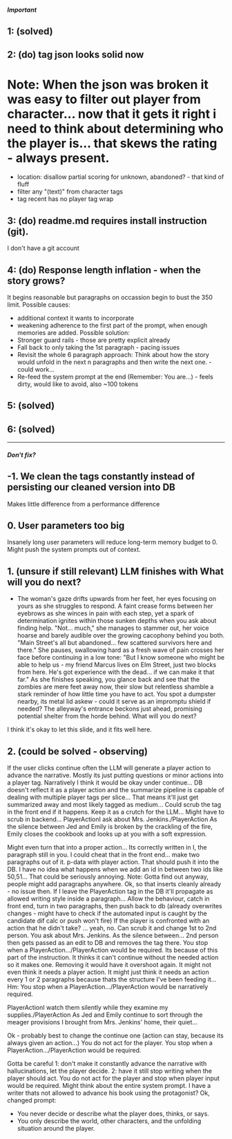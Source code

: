 
##### Important
## 1: (solved)

## 2: (do) tag json looks solid now
# Note: When the json was broken it was easy to filter out player from character... now that it gets it right i need to think about determining who the player is... that skews the rating - always present.
- location: disallow partial scoring for unknown, abandoned? - that kind of fluff
- filter any "(text)" from character tags
- tag recent has no player tag wrap

## 3: (do) readme.md requires install instruction (git).
I don't have a git account

## 4: (do) Response length inflation - when the story grows?
It begins reasonable but paragraphs on occassion begin to bust the 350 limit.
Possible causes:
- additional context it wants to incorporate
- weakening adherence to the first part of the prompt, when enough memories are added.
Possible solution:
- Stronger guard rails - those are pretty explicit already
- Fall back to only taking the 1st paragraph - pacing issues
- Revisit the whole 6 paragraph approach: Think about how the story would unfold in the next n paragraphs and then write the next one. - could work...
- Re-feed the system prompt at the end (Remember: You are...) - feels dirty, would like to avoid, also ~100 tokens

## 5: (solved) 

## 6: (solved)

---

##### Don't fix?
## -1. We clean the tags constantly instead of persisting our cleaned version into DB
Makes little difference from a performance difference

## 0. User parameters too big
Insanely long user parameters will reduce long-term memory budget to 0.
Might push the system prompts out of context.

## 1. (unsure if still relevant) LLM finishes with What will you do next?
- The woman's gaze drifts upwards from her feet, her eyes focusing on yours as she struggles to respond. A faint crease forms between her eyebrows as she winces in pain with each step, yet a spark of determination ignites within those sunken depths when you ask about finding help. "Not... much," she manages to stammer out, her voice hoarse and barely audible over the growing cacophony behind you both. "Main Street's all but abandoned... few scattered survivors here and there." She pauses, swallowing hard as a fresh wave of pain crosses her face before continuing in a low tone: "But I know someone who might be able to help us - my friend Marcus lives on Elm Street, just two blocks from here. He's got experience with the dead... if we can make it that far." As she finishes speaking, you glance back and see that the zombies are mere feet away now, their slow but relentless shamble a stark reminder of how little time you have to act. You spot a dumpster nearby, its metal lid askew - could it serve as an impromptu shield if needed? The alleyway's entrance beckons just ahead, promising potential shelter from the horde behind. What will you do next?

I think it's okay to let this slide, and it fits well here.


## 2. (could be solved - observing)
If the user clicks continue often the LLM will generate a player action to advance the narrative.
Mostly its just putting questions or minor actions into a player tag. Narratively I think it would be okay under continue...
DB doesn't reflect it as a player action and the summarize pipeline is capable of dealing with multiple player tags per slice...
That means it'll just get summarized away and most likely tagged as medium...
Could scrub the tag in the front end if it happens. Keep it as a crutch for the LLM...
Might have to scrub in backend...
PlayerActionI ask about Mrs. Jenkins./PlayerAction
As the silence between Jed and Emily is broken by the crackling of the fire, Emily closes the cookbook and looks up at you with a soft expression.

Might even turn that into a proper action... Its correctly written in I, the paragraph still in you.
I could cheat that in the front end... make two paragraphs out of it. p-data with player action.
That should push it into the DB. I have no idea what happens when we add an id in between two ids like 50,51...
That could be seriously annoying.
Note: Gotta find out anyway, people might add paragraphs anywhere.
Ok, so that inserts cleanly already - no issue then.
If I leave the PlayerAction tag in the DB it'll propagate as allowed writing style inside a paragraph...
Allow the behaviour, catch in front end, turn in two paragraphs, then push back to db
(already overwrites changes - might have to check if the automated input is caught by the candidate dif calc or push won't fire)
If the player is confronted with an action that he didn't take? ... yeah, no.
Can scrub it and change 1st to 2nd person. You ask about Mrs. Jenkins. As the silence between...
2nd person then gets passed as an edit to DB and removes the tag there.
You stop when a PlayerAction.../PlayerAction would be required.
 Its because of this part of the instruction.
It thinks it can't continue without the needed action so it makes one. Removing it would have it overshoot again.
It might not even think it needs a player action. It might just think it needs an action every 1 or 2 paragraphs because thats the structure I've been feeding it...
Hm: 
You stop when a PlayerAction.../PlayerAction would be narratively required.

PlayerActionI watch them silently while they examine my supplies./PlayerAction As Jed and Emily continue to sort through the meager provisions I brought from Mrs. Jenkins' home, their quiet...

Ok - probably best to change the continue one (action can stay, because its always given an action...)
You do not act for the player. You stop when a PlayerAction.../PlayerAction would be required.

Gotta be careful
1: don't make it constantly advance the narrative with hallucinations, let the player decide.
2: have it still stop writing when the player should act.
You do not act for the player and stop when player input would be required.
Might think about the entire system prompt. I have a writer thats not allowed to advance his book using the protagonist?
Ok, changed prompt:
- You never decide or describe what the player does, thinks, or says. 
- You only describe the world, other characters, and the unfolding situation around the player.
